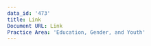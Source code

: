 ```yaml
---
data_id: '473'
title: Link
Document URL: Link
Practice Area: 'Education, Gender, and Youth'
---
```

